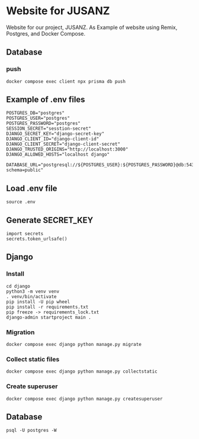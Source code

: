 # Website for JUSANZ

Website for our project, JUSANZ. As Example of website using Remix, Postgres, and Docker Compose.

## Database

### push

```:sh
docker compose exec client npx prisma db push
```

## Example of .env files

```.env
POSTGRES_DB="postgres"
POSTGRES_USER="postgres"
POSTGRES_PASSWORD="postgres"
SESSION_SECRET="sesstion-secret"
DJANGO_SECRET_KEY="django-secret-key"
DJANGO_CLIENT_ID="django-client-id"
DJANGO_CLIENT_SECRET="django-client-secret"
DJANGO_TRUSTED_ORIGINS="http://localhost:3000"
DJANGO_ALLOWED_HOSTS="localhost django"

```

```client/.env
DATABASE_URL="postgresql://${POSTGRES_USER}:${POSTGRES_PASSWORD}@db:5432/${POSTGRES_DB}?schema=public"
```

## Load .env file

```
source .env
```

## Generate SECRET_KEY

```:py
import secrets
secrets.token_urlsafe()
```

## Django

### Install

```
cd django
python3 -m venv venv
. venv/bin/activate
pip install -U pip wheel
pip install -r requirements.txt
pip freeze -> requirements_lock.txt
django-admin startproject main .
```

### Migration

```
docker compose exec django python manage.py migrate
```

### Collect static files

```
docker compose exec django python manage.py collectstatic
```

### Create superuser

```
docker compose exec django python manage.py createsuperuser
```

## Database

```
psql -U postgres -W

```
